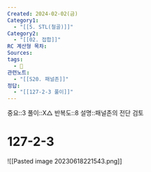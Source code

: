 ```yaml
---
Created: 2024-02-02(금)
Category1:
  - "[[5. STL(철골)]]"
Category2:
  - "[[02. 접합]]"
RC 계산형 목차: 
Sources: 
tags:
  - 🧮
관련노트:
  - "[[S20. 패널존]]"
정답:
  - "[[127-2-3 풀이]]"
---
```

중요::3
풀이::X△
반복도::8
설명::패널존의 전단 검토

#  127-2-3

![[Pasted image 20230618221543.png]]